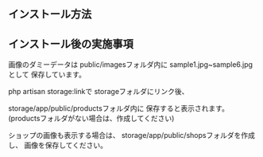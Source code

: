 ## インストール方法


## インストール後の実施事項

画像のダミーデータは
public/imagesフォルダ内に
sample1.jpg~sample6.jpgとして
保存しています。

php artisan storage:linkで
storageフォルダにリンク後、

storage/app/public/productsフォルダ内に
保存すると表示されます。
(productsフォルダがない場合は、作成してください)

ショップの画像も表示する場合は、
storage/app/public/shopsフォルダを作成し、
画像を保存してください。